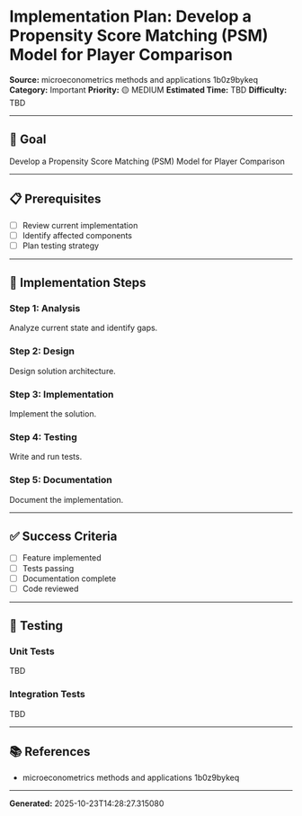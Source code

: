 # Implementation Plan: Develop a Propensity Score Matching (PSM) Model for Player Comparison

**Source:** microeconometrics methods and applications 1b0z9bykeq
**Category:** Important
**Priority:** 🟡 MEDIUM
**Estimated Time:** TBD
**Difficulty:** TBD

---

## 🎯 Goal

Develop a Propensity Score Matching (PSM) Model for Player Comparison

---

## 📋 Prerequisites

- [ ] Review current implementation
- [ ] Identify affected components
- [ ] Plan testing strategy

---

## 🔧 Implementation Steps

### Step 1: Analysis

Analyze current state and identify gaps.

### Step 2: Design

Design solution architecture.

### Step 3: Implementation

Implement the solution.

### Step 4: Testing

Write and run tests.

### Step 5: Documentation

Document the implementation.

---

## ✅ Success Criteria

- [ ] Feature implemented
- [ ] Tests passing
- [ ] Documentation complete
- [ ] Code reviewed

---

## 🧪 Testing

### Unit Tests

TBD

### Integration Tests

TBD

---

## 📚 References

- microeconometrics methods and applications 1b0z9bykeq

---

**Generated:** 2025-10-23T14:28:27.315080
